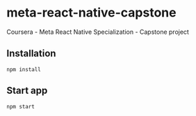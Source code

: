 # meta-react-native-capstone
Coursera - Meta React Native Specialization - Capstone project

## Installation
```
npm install
```
## Start app
```
npm start
```
